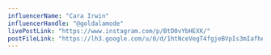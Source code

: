 ```yaml
---
influencerName: "Cara Irwin"
influencerHandle: "@goldalamode"
livePostLink: "https://www.instagram.com/p/BtD0vYbHEXK/"
postFileLink: "https://lh3.google.com/u/0/d/1htNceVegT4fgjeBVpIs3mIafhA1iS5he"
---
```

